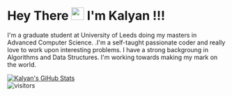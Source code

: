 # Hey There <img src="https://github.com/TheDudeThatCode/TheDudeThatCode/blob/master/Assets/Hi.gif" width="29px"> I'm Kalyan !!!

I'm a graduate student at University of Leeds doing my masters in Advanced Computer Science. .I'm a self-taught passionate coder and really love to work upon interesting problems. I have a strong backgroung in Algorithms and Data Structures. I'm working towards making my mark on the world. 

[![Kalyan's GiHub Stats](https://github-readme-stats.vercel.app/api?username=kalyanchirla&show_icons=true&count_private=true&include_all_commits=true&title_color=a0c334&icon_color=deff8b&text_color=deff8b&bg_color=120,212121,6252C2)](https://github.com/kalyanchirla)
<br />
![visitors](https://visitor-badge.laobi.icu/badge?page_id=kalyanchirla.kalyanchirla)